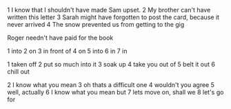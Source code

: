 
1 I know that I shouldn't have made Sam upset.
2  My brother can't have written this letter
3 Sarah might have forgotten to post the card, because it never arrived
4 The snow prevented us from getting to the gig

Roger needn't have paid for the book

1 into
2 on
3 in front of
4 on
5 into
6 in
7 in

1 taken off
2 put so much into it
3 soak up
4 take you out of
5 belt it out
6 chill out

2 I know what you mean
3 oh thats a difficult one
4 wouldn't you agree
5 well, actually
6 I know what you mean but
7 lets move on, shall we
8 let's go for


